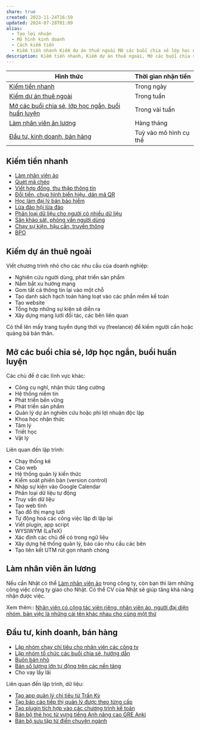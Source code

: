 ```yaml
---
share: true
created: 2023-11-24T16:59
updated: 2024-07-28T01:09
alias:
  - Tạo lợi nhuận
  - Mô hình kinh doanh
  - Cách kiếm tiền
  - Kiếm tiền nhanh Kiếm dự án thuê ngoài Mở các buổi chia sẻ lớp học ngắn buổi huấn luyện Làm nhân viên ăn lương Đầu tư kinh doanh bán hàng
description: Kiếm tiền nhanh, Kiếm dự án thuê ngoài, Mở các buổi chia sẻ, lớp học ngắn, buổi huấn luyện, Làm nhân viên ăn lương, Đầu tư, kinh doanh, bán hàng
---
```

| Hình thức                                                                                                                                   | Thời gian nhận tiền    |
| ------------------------------------------------------------------------------------------------------------------------------------------- | ---------------------- |
| [Kiếm tiền nhanh](T%E1%BA%A1o%20sinh%20k%E1%BA%BF,%20thu%20nh%E1%BA%ADp,%20d%C3%B2ng%20ti%E1%BB%81n.md#Kiếm%20tiền%20nhanh)                                                                       | Trong ngày             |
| [Kiếm dự án thuê ngoài](T%E1%BA%A1o%20sinh%20k%E1%BA%BF,%20thu%20nh%E1%BA%ADp,%20d%C3%B2ng%20ti%E1%BB%81n.md#Kiếm%20dự%20án%20thuê%20ngoài)                                                           | Trong tuần             |
| [Mở các buổi chia sẻ, lớp học ngắn, buổi huấn luyện](T%E1%BA%A1o%20sinh%20k%E1%BA%BF,%20thu%20nh%E1%BA%ADp,%20d%C3%B2ng%20ti%E1%BB%81n.md#Mở%20các%20buổi%20chia%20sẻ,%20lớp%20học%20ngắn,%20buổi%20huấn%20luyện) | Trong vài tuần         |
| [Làm nhân viên ăn lương](T%E1%BA%A1o%20sinh%20k%E1%BA%BF,%20thu%20nh%E1%BA%ADp,%20d%C3%B2ng%20ti%E1%BB%81n.md#Làm%20nhân%20viên%20ăn%20lương)                                                         | Hàng tháng             |
| [Đầu tư, kinh doanh, bán hàng](T%E1%BA%A1o%20sinh%20k%E1%BA%BF,%20thu%20nh%E1%BA%ADp,%20d%C3%B2ng%20ti%E1%BB%81n.md#Đầu%20tư,%20kinh%20doanh,%20bán%20hàng)                                             | Tuỳ vào mô hình cụ thể |

## Kiếm tiền nhanh
- [Làm nhân viên ảo](../../%F0%9F%93%9CT%C3%A0i%20nguy%C3%AAn/C%C3%B4ng%20vi%E1%BB%87c%20th%E1%BB%9Di%20v%E1%BB%A5%20ki%E1%BA%BFm%20ti%E1%BB%81n%20nhanh/Ch%E1%BA%A1y%20ch%E1%BB%89%20ti%C3%AAu%20cho%20nh%C3%A2n%20vi%C3%AAn%20c%C3%A1c%20c%C3%B4ng%20ty/C%C3%B4ng%20vi%E1%BB%87c/L%C3%A0m%20nh%C3%A2n%20vi%C3%AAn%20%E1%BA%A3o.md)
- [Quét mã chéo](../../%F0%9F%93%9CT%C3%A0i%20nguy%C3%AAn/C%C3%B4ng%20vi%E1%BB%87c%20th%E1%BB%9Di%20v%E1%BB%A5%20ki%E1%BA%BFm%20ti%E1%BB%81n%20nhanh/Ch%E1%BA%A1y%20ch%E1%BB%89%20ti%C3%AAu%20cho%20nh%C3%A2n%20vi%C3%AAn%20c%C3%A1c%20c%C3%B4ng%20ty/C%C3%B4ng%20vi%E1%BB%87c/Qu%C3%A9t%20m%C3%A3%20ch%C3%A9o.md)
- [Viết hợp đồng, thu thập thông tin](../../%F0%9F%93%9CT%C3%A0i%20nguy%C3%AAn/C%C3%B4ng%20vi%E1%BB%87c%20th%E1%BB%9Di%20v%E1%BB%A5%20ki%E1%BA%BFm%20ti%E1%BB%81n%20nhanh/Ch%E1%BA%A1y%20ch%E1%BB%89%20ti%C3%AAu%20cho%20nh%C3%A2n%20vi%C3%AAn%20c%C3%A1c%20c%C3%B4ng%20ty/C%C3%B4ng%20vi%E1%BB%87c/Vi%E1%BA%BFt%20h%E1%BB%A3p%20%C4%91%E1%BB%93ng,%20thu%20th%E1%BA%ADp%20th%C3%B4ng%20tin.md)
- [Đổi tiền, chụp hình biển hiệu, dán mã QR](../../%F0%9F%93%9CT%C3%A0i%20nguy%C3%AAn/C%C3%B4ng%20vi%E1%BB%87c%20th%E1%BB%9Di%20v%E1%BB%A5%20ki%E1%BA%BFm%20ti%E1%BB%81n%20nhanh/Ch%E1%BA%A1y%20ch%E1%BB%89%20ti%C3%AAu%20cho%20nh%C3%A2n%20vi%C3%AAn%20c%C3%A1c%20c%C3%B4ng%20ty/C%C3%B4ng%20vi%E1%BB%87c/%C4%90%E1%BB%95i%20ti%E1%BB%81n,%20ch%E1%BB%A5p%20h%C3%ACnh%20bi%E1%BB%83n%20hi%E1%BB%87u,%20d%C3%A1n%20m%C3%A3%20QR.md)
- [Học làm đại lý bán bảo hiểm](../../%F0%9F%93%9CT%C3%A0i%20nguy%C3%AAn/C%C3%B4ng%20vi%E1%BB%87c%20th%E1%BB%9Di%20v%E1%BB%A5%20ki%E1%BA%BFm%20ti%E1%BB%81n%20nhanh/H%E1%BB%8Dc%20l%C3%A0m%20%C4%91%E1%BA%A1i%20l%C3%BD%20b%C3%A1n%20b%E1%BA%A3o%20hi%E1%BB%83m.md)
- [Lừa đảo hội lừa đảo](../../%F0%9F%93%9CT%C3%A0i%20nguy%C3%AAn/C%C3%B4ng%20vi%E1%BB%87c%20th%E1%BB%9Di%20v%E1%BB%A5%20ki%E1%BA%BFm%20ti%E1%BB%81n%20nhanh/L%E1%BB%ABa%20%C4%91%E1%BA%A3o%20h%E1%BB%99i%20l%E1%BB%ABa%20%C4%91%E1%BA%A3o.md)
- [Phân loại dữ liệu cho người có nhiều dữ liệu](../../%F0%9F%93%9CT%C3%A0i%20nguy%C3%AAn/C%C3%B4ng%20vi%E1%BB%87c%20th%E1%BB%9Di%20v%E1%BB%A5%20ki%E1%BA%BFm%20ti%E1%BB%81n%20nhanh/Ph%C3%A2n%20lo%E1%BA%A1i%20d%E1%BB%AF%20li%E1%BB%87u%20cho%20ng%C6%B0%E1%BB%9Di%20c%C3%B3%20nhi%E1%BB%81u%20d%E1%BB%AF%20li%E1%BB%87u.md)
- [Săn khảo sát, phỏng vấn người dùng](../../%F0%9F%93%9CT%C3%A0i%20nguy%C3%AAn/C%C3%B4ng%20vi%E1%BB%87c%20th%E1%BB%9Di%20v%E1%BB%A5%20ki%E1%BA%BFm%20ti%E1%BB%81n%20nhanh/S%C4%83n%20kh%E1%BA%A3o%20s%C3%A1t,%20ph%E1%BB%8Fng%20v%E1%BA%A5n%20ng%C6%B0%E1%BB%9Di%20d%C3%B9ng.md)
- [Chạy sự kiện, hậu cần, truyền thông](../../%F0%9F%93%9CT%C3%A0i%20nguy%C3%AAn/C%C3%B4ng%20vi%E1%BB%87c%20th%E1%BB%9Di%20v%E1%BB%A5%20ki%E1%BA%BFm%20ti%E1%BB%81n%20nhanh/Ch%E1%BA%A1y%20s%E1%BB%B1%20ki%E1%BB%87n,%20h%E1%BA%ADu%20c%E1%BA%A7n,%20truy%E1%BB%81n%20th%C3%B4ng.md)
- [BPO](../../%F0%9F%93%9CT%C3%A0i%20nguy%C3%AAn/C%C3%B4ng%20vi%E1%BB%87c%20th%E1%BB%9Di%20v%E1%BB%A5%20ki%E1%BA%BFm%20ti%E1%BB%81n%20nhanh/BPO.md)


## Kiếm dự án thuê ngoài
Viết chương trình nhỏ cho các nhu cầu của doanh nghiệp:
- Nghiên cứu người dùng, phát triển sản phẩm
- Nắm bắt xu hướng mạng
- Gom tất cả thông tin lại vào một chỗ
- Tạo danh sách hạch toán hàng loạt vào các phần mềm kế toán
- Tạo website
- Tổng hợp những sự kiện sẽ diễn ra
- Xây dựng mạng lưới đối tác, các bên liên quan

Có thể lên mấy trang tuyển dụng thời vụ (freelance) để kiếm người cần hoặc quảng bá bản thân.

## Mở các buổi chia sẻ, lớp học ngắn, buổi huấn luyện
Các chủ đề ở các lĩnh vực khác:
- Công cụ nghĩ, nhận thức tăng cường
- Hệ thống niềm tin
- Phát triển bền vững
- Phát triển sản phẩm
- Quản lý dự án nghiên cứu hoặc phi lợi nhuận độc lập
- Khoa học nhận thức
- Tâm lý
- Triết học
- Vật lý

Liên quan đến lập trình:
- Chạy thống kê
- Cào web
- Hệ thống quản lý kiến thức
- Kiểm soát phiên bản (version control)
- Nhập sự kiện vào Google Calendar
- Phân loại dữ liệu tự động
- Truy vấn dữ liệu
- Tạo web tĩnh
- Tạo đồ thị mạng lưới
- Tự động hoá các công việc lặp đi lặp lại
- Viết plugin, app script
- WYSIWYM (LaTeX) 
- Xác định các chủ đề có trong ngữ liệu
- Xây dựng hệ thống quản lý, báo cáo nhu cầu các bên
- Tạo liên kết UTM rút gọn nhanh chóng

## Làm nhân viên ăn lương
Nếu cần Nhật có thể [Làm nhân viên ảo](../../%F0%9F%93%9CT%C3%A0i%20nguy%C3%AAn/C%C3%B4ng%20vi%E1%BB%87c%20th%E1%BB%9Di%20v%E1%BB%A5%20ki%E1%BA%BFm%20ti%E1%BB%81n%20nhanh/Ch%E1%BA%A1y%20ch%E1%BB%89%20ti%C3%AAu%20cho%20nh%C3%A2n%20vi%C3%AAn%20c%C3%A1c%20c%C3%B4ng%20ty/C%C3%B4ng%20vi%E1%BB%87c/L%C3%A0m%20nh%C3%A2n%20vi%C3%AAn%20%E1%BA%A3o.md) trong công ty, còn bạn thì làm những công việc công ty giao cho Nhật. Có thể CV của Nhật sẽ giúp tăng khả năng nhận được việc.

Xem thêm:: [Nhân viên có cộng tác viên riêng, nhân viên ảo, người đại diện nhóm, bán việc là những cái tên khác nhau cho cùng một thứ](../../%E2%9A%A1Hi%E1%BB%83u%20bi%E1%BA%BFt%20s%C3%A2u/Ki%E1%BA%BFm%20ti%E1%BB%81n/Nh%C3%A2n%20vi%C3%AAn%20c%C3%B3%20c%E1%BB%99ng%20t%C3%A1c%20vi%C3%AAn%20ri%C3%AAng,%20nh%C3%A2n%20vi%C3%AAn%20%E1%BA%A3o,%20ng%C6%B0%E1%BB%9Di%20%C4%91%E1%BA%A1i%20di%E1%BB%87n%20nh%C3%B3m,%20b%C3%A1n%20vi%E1%BB%87c%20l%C3%A0%20nh%E1%BB%AFng%20c%C3%A1i%20t%C3%AAn%20kh%C3%A1c%20nhau%20cho%20c%C3%B9ng%20m%E1%BB%99t%20th%E1%BB%A9.md)

## Đầu tư, kinh doanh, bán hàng
- [Lập nhóm chạy chỉ tiêu cho nhân viên các công ty](../../%F0%9F%93%9CT%C3%A0i%20nguy%C3%AAn/C%C3%B4ng%20vi%E1%BB%87c%20th%E1%BB%9Di%20v%E1%BB%A5%20ki%E1%BA%BFm%20ti%E1%BB%81n%20nhanh/Ch%E1%BA%A1y%20ch%E1%BB%89%20ti%C3%AAu%20cho%20nh%C3%A2n%20vi%C3%AAn%20c%C3%A1c%20c%C3%B4ng%20ty/index.md)
- [Lập nhóm tổ chức các buổi chia sẻ, hướng dẫn](T%E1%BA%A1o%20sinh%20k%E1%BA%BF,%20thu%20nh%E1%BA%ADp,%20d%C3%B2ng%20ti%E1%BB%81n.md#Mở%20các%20buổi%20chia%20sẻ,%20lớp%20học%20ngắn,%20buổi%20huấn%20luyện)
- [Buôn bán nhỏ](https://youtu.be/_hX2Sm5aOTk?si=gzGbUJi3-nIE5HZQ)
- [Bán số lượng lớn tự động trên các nền tảng](../../%E2%9A%A1Hi%E1%BB%83u%20bi%E1%BA%BFt%20s%C3%A2u/Ki%E1%BA%BFm%20ti%E1%BB%81n/T%C3%A0i%20kho%E1%BA%A3n%20%E1%BA%A3o,%20mua%20b%C3%A1n%20th%C3%B4ng%20tin%20c%C3%A1%20nh%C3%A2n/Ki%E1%BA%BFm%20ti%E1%BB%81n%20tr%E1%BB%B1c%20tuy%E1%BA%BFn%20(MMO)/B%C3%A1n%20s%E1%BB%91%20l%C6%B0%E1%BB%A3ng%20l%E1%BB%9Bn%20t%E1%BB%B1%20%C4%91%E1%BB%99ng%20tr%C3%AAn%20c%C3%A1c%20n%E1%BB%81n%20t%E1%BA%A3ng.md)
- Cho vay lấy lãi

Liên quan đến lập trình, dữ liệu:
- [Tạo app quản lý chi tiêu từ Trấn Kỳ](../../%F0%9F%93%9CT%C3%A0i%20nguy%C3%AAn/Quang%20c%E1%BA%A3nh%20th%E1%BB%8B%20tr%C6%B0%E1%BB%9Dng/Ch%C6%B0%C6%A1ng%20tr%C3%ACnh%20qu%E1%BA%A3n%20l%C3%BD%20ti%E1%BB%81n/5%20T%C3%AAn%20ch%C6%B0%C6%A1ng%20tr%C3%ACnh/App%20qu%E1%BA%A3n%20l%C3%BD%20chi%20ti%C3%AAu/App%20c%E1%BB%A7a%20Huy.md)
- [Tạo báo cáo tiếp thị quản lý được theo từng cấp](../Gia%20c%C3%B4ng%20gi%E1%BA%A3i%20ph%C3%A1p,%20%C4%91%C3%A1p%20%E1%BB%A9ng%20nhu%20c%E1%BA%A7u%20doanh%20nghi%E1%BB%87p/T%E1%BA%A1o%20b%C3%A1o%20c%C3%A1o%20ti%E1%BA%BFp%20th%E1%BB%8B%20qu%E1%BA%A3n%20l%C3%BD%20%C4%91%C6%B0%E1%BB%A3c%20theo%20t%E1%BB%ABng%20c%E1%BA%A5p.md)
- [Tạo plugin tích hợp vào các chương trình kế toán](../../%F0%9F%93%9CT%C3%A0i%20nguy%C3%AAn/Quang%20c%E1%BA%A3nh%20th%E1%BB%8B%20tr%C6%B0%E1%BB%9Dng/Ch%C6%B0%C6%A1ng%20tr%C3%ACnh%20qu%E1%BA%A3n%20l%C3%BD%20ti%E1%BB%81n/4%20Lo%E1%BA%A1i%20ch%C6%B0%C6%A1ng%20tr%C3%ACnh/Ch%C6%B0%C6%A1ng%20tr%C3%ACnh%20k%E1%BA%BF%20to%C3%A1n.md) 
- [Bán bộ thẻ học từ vựng tiếng Anh nâng cao GRE Anki](https://quảcầu.cc/bo-the-hoc-tu-vung-tieng-anh-nang-cao?utm_source=Vault+B+Tồn+tại+trong+thế+giới+tư+bản+(Dự+án)&utm_medium=Vault&utm_campaign=Tài+nguyên+khác%2Cngôn+ngữ%2Cnét+nghĩa+ẩn%2CHọc+tiếng+Anh%2Ckhoa+học+nhận+thức&utm_content=📐+Dự+án%2FGiúp+nhau%2FTạo+sinh+kế%2C+thu+nhập%2C+dòng+tiền.md&utm_term=)
- [Bán bộ sưu tập từ điển chuyên ngành](https://quảcầu.cc/tu-dien-chuyen-nganh?utm_source=Vault+B+Tồn+tại+trong+thế+giới+tư+bản+(Dự+án)&utm_medium=Vault&utm_campaign=Bài+nổi+bật%2CTài+nguyên+khác%2CLàm+việc+hiệu+quả%2Cdịch%2Csách&utm_content=📐+Dự+án%2FGiúp+nhau%2FTạo+sinh+kế%2C+thu+nhập%2C+dòng+tiền.md&utm_term=)

